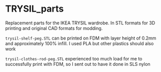 # TRYSIL_parts
Replacement parts for the IKEA TRYSIL wardrobe. In STL formats for 3D printing and original CAD formats for modding.

`trysil-shelf-peg.STL` can be printed on FDM with layer height of 0.2mm and approximately 100% infill. I used PLA but other plastics should also work

`trysil-clothes-rod-peg.STL` experienced too much load for me to successfully print with FDM, so I sent out to have it done in SLS nylon

